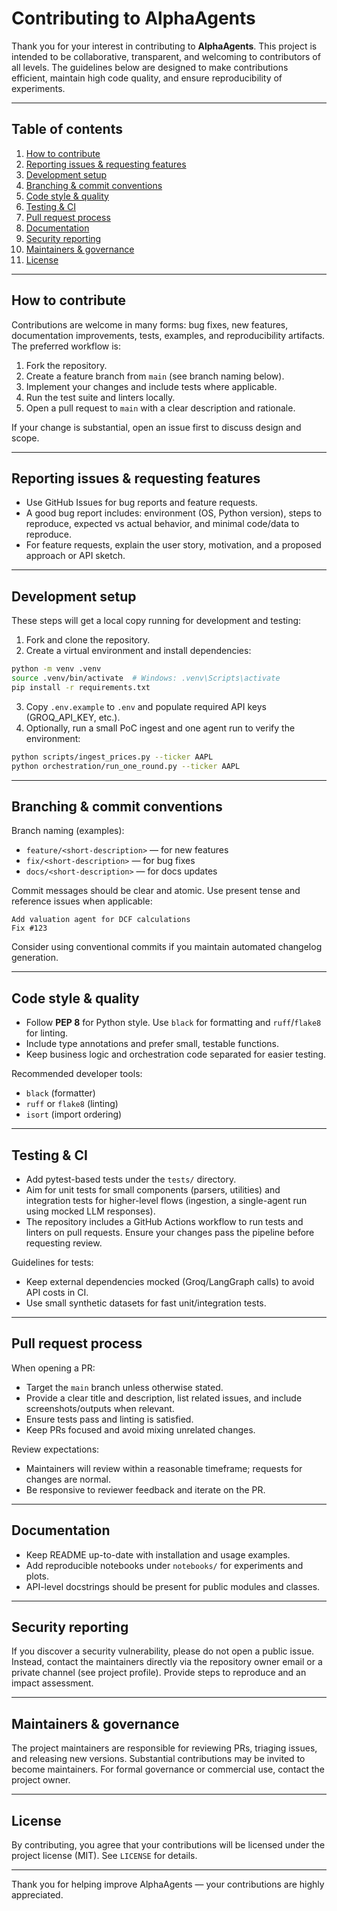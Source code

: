 # Contributing to AlphaAgents

Thank you for your interest in contributing to **AlphaAgents**. This project is intended to be collaborative, transparent, and welcoming to contributors of all levels. The guidelines below are designed to make contributions efficient, maintain high code quality, and ensure reproducibility of experiments.

---

## Table of contents

1. [How to contribute](#how-to-contribute)
2. [Reporting issues & requesting features](#reporting-issues--requesting-features)
3. [Development setup](#development-setup)
4. [Branching & commit conventions](#branching--commit-conventions)
5. [Code style & quality](#code-style--quality)
6. [Testing & CI](#testing--ci)
7. [Pull request process](#pull-request-process)
8. [Documentation](#documentation)
9. [Security reporting](#security-reporting)
10. [Maintainers & governance](#maintainers--governance)
11. [License](#license)

---

## How to contribute

Contributions are welcome in many forms: bug fixes, new features, documentation improvements, tests, examples, and reproducibility artifacts. The preferred workflow is:

1. Fork the repository.
2. Create a feature branch from `main` (see branch naming below).
3. Implement your changes and include tests where applicable.
4. Run the test suite and linters locally.
5. Open a pull request to `main` with a clear description and rationale.

If your change is substantial, open an issue first to discuss design and scope.

---

## Reporting issues & requesting features

* Use GitHub Issues for bug reports and feature requests.
* A good bug report includes: environment (OS, Python version), steps to reproduce, expected vs actual behavior, and minimal code/data to reproduce.
* For feature requests, explain the user story, motivation, and a proposed approach or API sketch.

---

## Development setup

These steps will get a local copy running for development and testing:

1. Fork and clone the repository.
2. Create a virtual environment and install dependencies:

```bash
python -m venv .venv
source .venv/bin/activate  # Windows: .venv\Scripts\activate
pip install -r requirements.txt
```

3. Copy `.env.example` to `.env` and populate required API keys (GROQ\_API\_KEY, etc.).
4. Optionally, run a small PoC ingest and one agent run to verify the environment:

```bash
python scripts/ingest_prices.py --ticker AAPL
python orchestration/run_one_round.py --ticker AAPL
```

---

## Branching & commit conventions

Branch naming (examples):

* `feature/<short-description>` — for new features
* `fix/<short-description>` — for bug fixes
* `docs/<short-description>` — for docs updates

Commit messages should be clear and atomic. Use present tense and reference issues when applicable:

```
Add valuation agent for DCF calculations
Fix #123
```

Consider using conventional commits if you maintain automated changelog generation.

---

## Code style & quality

* Follow **PEP 8** for Python style. Use `black` for formatting and `ruff`/`flake8` for linting.
* Include type annotations and prefer small, testable functions.
* Keep business logic and orchestration code separated for easier testing.

Recommended developer tools:

* `black` (formatter)
* `ruff` or `flake8` (linting)
* `isort` (import ordering)

---

## Testing & CI

* Add pytest-based tests under the `tests/` directory.
* Aim for unit tests for small components (parsers, utilities) and integration tests for higher-level flows (ingestion, a single-agent run using mocked LLM responses).
* The repository includes a GitHub Actions workflow to run tests and linters on pull requests. Ensure your changes pass the pipeline before requesting review.

Guidelines for tests:

* Keep external dependencies mocked (Groq/LangGraph calls) to avoid API costs in CI.
* Use small synthetic datasets for fast unit/integration tests.

---

## Pull request process

When opening a PR:

* Target the `main` branch unless otherwise stated.
* Provide a clear title and description, list related issues, and include screenshots/outputs when relevant.
* Ensure tests pass and linting is satisfied.
* Keep PRs focused and avoid mixing unrelated changes.

Review expectations:

* Maintainers will review within a reasonable timeframe; requests for changes are normal.
* Be responsive to reviewer feedback and iterate on the PR.

---

## Documentation

* Keep README up-to-date with installation and usage examples.
* Add reproducible notebooks under `notebooks/` for experiments and plots.
* API-level docstrings should be present for public modules and classes.

---

## Security reporting

If you discover a security vulnerability, please do not open a public issue. Instead, contact the maintainers directly via the repository owner email or a private channel (see project profile). Provide steps to reproduce and an impact assessment.

---

## Maintainers & governance

The project maintainers are responsible for reviewing PRs, triaging issues, and releasing new versions. Substantial contributions may be invited to become maintainers. For formal governance or commercial use, contact the project owner.

---

## License

By contributing, you agree that your contributions will be licensed under the project license (MIT). See `LICENSE` for details.

---

Thank you for helping improve AlphaAgents — your contributions are highly appreciated.
